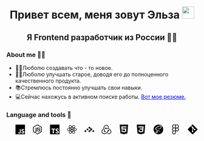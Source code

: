 <h1 align="center">Привет всем, меня зовут Эльза</a> 
<img src="https://github.com/blackcater/blackcater/raw/main/images/Hi.gif" height="32"/></h1>
<h2 align="center">Я Frontend разработчик из России 	&#128105;&#8205;&#128187;</h3>

<h3>About me &#128129;&#8205;&#9792;&#65039;</h3>
<ul>
  <li>&#128105;&#8205;&#127979;Люболю создавать что - то новое.</li>
  <li>&#127939;&#8205;&#9792;&#65039;Люболю улучшать старое, доводя его до полноценного качественного продукта.</li>
  <li>&#128218;Стремлюсь постоянно улучшать свои навыки.</li>
  <li>&#128187;Сейчас нахожусь в активном поиске работы. <a href="https://p16-bot-sign-va.ciciai.com/tos-maliva-i-58bqazb02t-us/00dcb3127b9142809c7ace7f5545bc47.pdf~tplv-58bqazb02t-image.image?rk3s=68e6b6b5&x-expires=1717759228&x-signature=dk%2BJcqzFTbnkABQuydfUCQiENAU%3D" style="color: blue">Вот мое резюме.</a></li>
</ul>

<h3>Language and tools 	&#128188;</h3>
<ul style="list-style: none; display: flex; flex-direction: row; column-gap: 20px">
  <li style="width: 50px; heigth: 50px">
    <svg role="img" viewBox="0 0 24 24" xmlns="http://www.w3.org/2000/svg"><title>JavaScript</title><path d="M0 0h24v24H0V0zm22.034 18.276c-.175-1.095-.888-2.015-3.003-2.873-.736-.345-1.554-.585-1.797-1.14-.091-.33-.105-.51-.046-.705.15-.646.915-.84 1.515-.66.39.12.75.42.976.9 1.034-.676 1.034-.676 1.755-1.125-.27-.42-.404-.601-.586-.78-.63-.705-1.469-1.065-2.834-1.034l-.705.089c-.676.165-1.32.525-1.71 1.005-1.14 1.291-.811 3.541.569 4.471 1.365 1.02 3.361 1.244 3.616 2.205.24 1.17-.87 1.545-1.966 1.41-.811-.18-1.26-.586-1.755-1.336l-1.83 1.051c.21.48.45.689.81 1.109 1.74 1.756 6.09 1.666 6.871-1.004.029-.09.24-.705.074-1.65l.046.067zm-8.983-7.245h-2.248c0 1.938-.009 3.864-.009 5.805 0 1.232.063 2.363-.138 2.711-.33.689-1.18.601-1.566.48-.396-.196-.597-.466-.83-.855-.063-.105-.11-.196-.127-.196l-1.825 1.125c.305.63.75 1.172 1.324 1.517.855.51 2.004.675 3.207.405.783-.226 1.458-.691 1.811-1.411.51-.93.402-2.07.397-3.346.012-2.054 0-4.109 0-6.179l.004-.056z"/></svg>
  </li>
   <li style="width: 50px; heigth: 50px">
    <svg role="img" viewBox="0 0 24 24" xmlns="http://www.w3.org/2000/svg"><title>Node.js</title><path d="M11.998,24c-0.321,0-0.641-0.084-0.922-0.247l-2.936-1.737c-0.438-0.245-0.224-0.332-0.08-0.383 c0.585-0.203,0.703-0.25,1.328-0.604c0.065-0.037,0.151-0.023,0.218,0.017l2.256,1.339c0.082,0.045,0.197,0.045,0.272,0l8.795-5.076 c0.082-0.047,0.134-0.141,0.134-0.238V6.921c0-0.099-0.053-0.192-0.137-0.242l-8.791-5.072c-0.081-0.047-0.189-0.047-0.271,0 L3.075,6.68C2.99,6.729,2.936,6.825,2.936,6.921v10.15c0,0.097,0.054,0.189,0.139,0.235l2.409,1.392 c1.307,0.654,2.108-0.116,2.108-0.89V7.787c0-0.142,0.114-0.253,0.256-0.253h1.115c0.139,0,0.255,0.112,0.255,0.253v10.021 c0,1.745-0.95,2.745-2.604,2.745c-0.508,0-0.909,0-2.026-0.551L2.28,18.675c-0.57-0.329-0.922-0.945-0.922-1.604V6.921 c0-0.659,0.353-1.275,0.922-1.603l8.795-5.082c0.557-0.315,1.296-0.315,1.848,0l8.794,5.082c0.57,0.329,0.924,0.944,0.924,1.603 v10.15c0,0.659-0.354,1.273-0.924,1.604l-8.794,5.078C12.643,23.916,12.324,24,11.998,24z M19.099,13.993 c0-1.9-1.284-2.406-3.987-2.763c-2.731-0.361-3.009-0.548-3.009-1.187c0-0.528,0.235-1.233,2.258-1.233 c1.807,0,2.473,0.389,2.747,1.607c0.024,0.115,0.129,0.199,0.247,0.199h1.141c0.071,0,0.138-0.031,0.186-0.081 c0.048-0.054,0.074-0.123,0.067-0.196c-0.177-2.098-1.571-3.076-4.388-3.076c-2.508,0-4.004,1.058-4.004,2.833 c0,1.925,1.488,2.457,3.895,2.695c2.88,0.282,3.103,0.703,3.103,1.269c0,0.983-0.789,1.402-2.642,1.402 c-2.327,0-2.839-0.584-3.011-1.742c-0.02-0.124-0.126-0.215-0.253-0.215h-1.137c-0.141,0-0.254,0.112-0.254,0.253 c0,1.482,0.806,3.248,4.655,3.248C17.501,17.007,19.099,15.91,19.099,13.993z"/></svg>
  </li>
  <li style="width: 50px; heigth: 50px">
    <svg role="img" viewBox="0 0 24 24" xmlns="http://www.w3.org/2000/svg"><title>TypeScript</title><path d="M1.125 0C.502 0 0 .502 0 1.125v21.75C0 23.498.502 24 1.125 24h21.75c.623 0 1.125-.502 1.125-1.125V1.125C24 .502 23.498 0 22.875 0zm17.363 9.75c.612 0 1.154.037 1.627.111a6.38 6.38 0 0 1 1.306.34v2.458a3.95 3.95 0 0 0-.643-.361 5.093 5.093 0 0 0-.717-.26 5.453 5.453 0 0 0-1.426-.2c-.3 0-.573.028-.819.086a2.1 2.1 0 0 0-.623.242c-.17.104-.3.229-.393.374a.888.888 0 0 0-.14.49c0 .196.053.373.156.529.104.156.252.304.443.444s.423.276.696.41c.273.135.582.274.926.416.47.197.892.407 1.266.628.374.222.695.473.963.753.268.279.472.598.614.957.142.359.214.776.214 1.253 0 .657-.125 1.21-.373 1.656a3.033 3.033 0 0 1-1.012 1.085 4.38 4.38 0 0 1-1.487.596c-.566.12-1.163.18-1.79.18a9.916 9.916 0 0 1-1.84-.164 5.544 5.544 0 0 1-1.512-.493v-2.63a5.033 5.033 0 0 0 3.237 1.2c.333 0 .624-.03.872-.09.249-.06.456-.144.623-.25.166-.108.29-.234.373-.38a1.023 1.023 0 0 0-.074-1.089 2.12 2.12 0 0 0-.537-.5 5.597 5.597 0 0 0-.807-.444 27.72 27.72 0 0 0-1.007-.436c-.918-.383-1.602-.852-2.053-1.405-.45-.553-.676-1.222-.676-2.005 0-.614.123-1.141.369-1.582.246-.441.58-.804 1.004-1.089a4.494 4.494 0 0 1 1.47-.629 7.536 7.536 0 0 1 1.77-.201zm-15.113.188h9.563v2.166H9.506v9.646H6.789v-9.646H3.375z"/></svg>
  </li>
  <li style="width: 50px; heigth: 50px">
    <svg role="img" viewBox="0 0 24 24" xmlns="http://www.w3.org/2000/svg"><title>React</title><path d="M14.23 12.004a2.236 2.236 0 0 1-2.235 2.236 2.236 2.236 0 0 1-2.236-2.236 2.236 2.236 0 0 1 2.235-2.236 2.236 2.236 0 0 1 2.236 2.236zm2.648-10.69c-1.346 0-3.107.96-4.888 2.622-1.78-1.653-3.542-2.602-4.887-2.602-.41 0-.783.093-1.106.278-1.375.793-1.683 3.264-.973 6.365C1.98 8.917 0 10.42 0 12.004c0 1.59 1.99 3.097 5.043 4.03-.704 3.113-.39 5.588.988 6.38.32.187.69.275 1.102.275 1.345 0 3.107-.96 4.888-2.624 1.78 1.654 3.542 2.603 4.887 2.603.41 0 .783-.09 1.106-.275 1.374-.792 1.683-3.263.973-6.365C22.02 15.096 24 13.59 24 12.004c0-1.59-1.99-3.097-5.043-4.032.704-3.11.39-5.587-.988-6.38-.318-.184-.688-.277-1.092-.278zm-.005 1.09v.006c.225 0 .406.044.558.127.666.382.955 1.835.73 3.704-.054.46-.142.945-.25 1.44-.96-.236-2.006-.417-3.107-.534-.66-.905-1.345-1.727-2.035-2.447 1.592-1.48 3.087-2.292 4.105-2.295zm-9.77.02c1.012 0 2.514.808 4.11 2.28-.686.72-1.37 1.537-2.02 2.442-1.107.117-2.154.298-3.113.538-.112-.49-.195-.964-.254-1.42-.23-1.868.054-3.32.714-3.707.19-.09.4-.127.563-.132zm4.882 3.05c.455.468.91.992 1.36 1.564-.44-.02-.89-.034-1.345-.034-.46 0-.915.01-1.36.034.44-.572.895-1.096 1.345-1.565zM12 8.1c.74 0 1.477.034 2.202.093.406.582.802 1.203 1.183 1.86.372.64.71 1.29 1.018 1.946-.308.655-.646 1.31-1.013 1.95-.38.66-.773 1.288-1.18 1.87-.728.063-1.466.098-2.21.098-.74 0-1.477-.035-2.202-.093-.406-.582-.802-1.204-1.183-1.86-.372-.64-.71-1.29-1.018-1.946.303-.657.646-1.313 1.013-1.954.38-.66.773-1.286 1.18-1.868.728-.064 1.466-.098 2.21-.098zm-3.635.254c-.24.377-.48.763-.704 1.16-.225.39-.435.782-.635 1.174-.265-.656-.49-1.31-.676-1.947.64-.15 1.315-.283 2.015-.386zm7.26 0c.695.103 1.365.23 2.006.387-.18.632-.405 1.282-.66 1.933-.2-.39-.41-.783-.64-1.174-.225-.392-.465-.774-.705-1.146zm3.063.675c.484.15.944.317 1.375.498 1.732.74 2.852 1.708 2.852 2.476-.005.768-1.125 1.74-2.857 2.475-.42.18-.88.342-1.355.493-.28-.958-.646-1.956-1.1-2.98.45-1.017.81-2.01 1.085-2.964zm-13.395.004c.278.96.645 1.957 1.1 2.98-.45 1.017-.812 2.01-1.086 2.964-.484-.15-.944-.318-1.37-.5-1.732-.737-2.852-1.706-2.852-2.474 0-.768 1.12-1.742 2.852-2.476.42-.18.88-.342 1.356-.494zm11.678 4.28c.265.657.49 1.312.676 1.948-.64.157-1.316.29-2.016.39.24-.375.48-.762.705-1.158.225-.39.435-.788.636-1.18zm-9.945.02c.2.392.41.783.64 1.175.23.39.465.772.705 1.143-.695-.102-1.365-.23-2.006-.386.18-.63.406-1.282.66-1.933zM17.92 16.32c.112.493.2.968.254 1.423.23 1.868-.054 3.32-.714 3.708-.147.09-.338.128-.563.128-1.012 0-2.514-.807-4.11-2.28.686-.72 1.37-1.536 2.02-2.44 1.107-.118 2.154-.3 3.113-.54zm-11.83.01c.96.234 2.006.415 3.107.532.66.905 1.345 1.727 2.035 2.446-1.595 1.483-3.092 2.295-4.11 2.295-.22-.005-.406-.05-.553-.132-.666-.38-.955-1.834-.73-3.703.054-.46.142-.944.25-1.438zm4.56.64c.44.02.89.034 1.345.034.46 0 .915-.01 1.36-.034-.44.572-.895 1.095-1.345 1.565-.455-.47-.91-.993-1.36-1.565z"/></svg>
  </li>
  <li style="width: 50px; heigth: 50px">
    <svg role="img" viewBox="0 0 24 24" xmlns="http://www.w3.org/2000/svg"><title>React Router</title><path d="M12.118 5.466a2.306 2.306 0 00-.623.08c-.278.067-.702.332-.953.583-.41.423-.49.609-.662 1.469-.08.423.41 1.43.847 1.734.45.317 1.085.502 2.065.608 1.429.16 1.84.636 1.84 2.197 0 1.377-.385 1.747-1.96 1.906-1.707.172-2.58.834-2.765 2.117-.106.781.41 1.76 1.125 2.091 1.627.768 3.15-.198 3.467-2.196.211-1.284.622-1.642 1.998-1.747 1.588-.133 2.409-.675 2.713-1.787.278-1.02-.304-2.157-1.297-2.554-.264-.106-.873-.238-1.35-.291-1.495-.16-1.879-.424-2.038-1.39-.225-1.337-.317-1.562-.794-2.09a2.174 2.174 0 00-1.613-.73zm-4.785 4.36a2.145 2.145 0 00-.497.048c-1.469.318-2.17 2.051-1.35 3.295 1.178 1.774 3.944.953 3.97-1.177.012-1.193-.98-2.143-2.123-2.166zM2.089 14.19a2.22 2.22 0 00-.427.052c-2.158.476-2.237 3.626-.106 4.182.53.145.582.145 1.111.013 1.191-.318 1.866-1.456 1.549-2.607-.278-1.02-1.144-1.664-2.127-1.64zm19.824.008c-.233.002-.477.058-.784.162-1.39.477-1.866 2.092-.98 3.336.557.794 1.96 1.058 2.82.516 1.416-.874 1.363-3.057-.093-3.746-.38-.186-.663-.271-.963-.268z"/></svg>
  </li>
  <li style="width: 50px; heigth: 50px">
    <svg role="img" viewBox="0 0 24 24" xmlns="http://www.w3.org/2000/svg"><title>Redux</title><path d="M16.634 16.504c.87-.075 1.543-.84 1.5-1.754-.047-.914-.796-1.648-1.709-1.648h-.061a1.71 1.71 0 00-1.648 1.769c.03.479.226.869.494 1.153-1.048 2.038-2.621 3.536-5.005 4.795-1.603.838-3.296 1.154-4.944.93-1.378-.195-2.456-.81-3.116-1.799-.988-1.499-1.078-3.116-.255-4.734.6-1.17 1.499-2.023 2.099-2.443a9.96 9.96 0 01-.42-1.543C-.868 14.408-.416 18.752.932 20.805c1.004 1.498 3.057 2.456 5.304 2.456.6 0 1.23-.044 1.843-.194 3.897-.749 6.848-3.086 8.541-6.532zm5.348-3.746c-2.32-2.728-5.738-4.226-9.634-4.226h-.51c-.253-.554-.837-.899-1.498-.899h-.045c-.943 0-1.678.81-1.647 1.753.03.898.794 1.648 1.708 1.648h.074a1.69 1.69 0 001.499-1.049h.555c2.309 0 4.495.674 6.488 1.992 1.527 1.005 2.622 2.323 3.237 3.897.538 1.288.509 2.547-.045 3.597-.855 1.647-2.294 2.517-4.196 2.517-1.199 0-2.367-.375-2.967-.644-.36.298-.96.793-1.394 1.093 1.318.598 2.652.943 3.94.943 2.922 0 5.094-1.647 5.919-3.236.898-1.798.824-4.824-1.47-7.416zM6.49 17.042c.03.899.793 1.648 1.708 1.648h.06a1.688 1.688 0 001.648-1.768c0-.9-.779-1.647-1.693-1.647h-.06c-.06 0-.15 0-.226.029-1.243-2.098-1.768-4.347-1.572-6.772.12-1.828.72-3.417 1.797-4.735.9-1.124 2.593-1.68 3.747-1.708 3.236-.061 4.585 3.971 4.689 5.574l1.498.45C17.741 3.197 14.686.62 11.764.62 9.02.62 6.49 2.613 5.47 5.535 4.077 9.43 4.991 13.177 6.7 16.174c-.15.195-.24.539-.21.868z"/></svg>
  </li>
  <li style="width: 50px; heigth: 50px">
    <svg role="img" viewBox="0 0 24 24" xmlns="http://www.w3.org/2000/svg"><title>HTML5</title><path d="M1.5 0h21l-1.91 21.563L11.977 24l-8.564-2.438L1.5 0zm7.031 9.75l-.232-2.718 10.059.003.23-2.622L5.412 4.41l.698 8.01h9.126l-.326 3.426-2.91.804-2.955-.81-.188-2.11H6.248l.33 4.171L12 19.351l5.379-1.443.744-8.157H8.531z"/></svg>
  </li>
  <li style="width: 50px; heigth: 50px">
    <svg role="img" viewBox="0 0 24 24" xmlns="http://www.w3.org/2000/svg"><title>CSS3</title><path d="M1.5 0h21l-1.91 21.563L11.977 24l-8.565-2.438L1.5 0zm17.09 4.413L5.41 4.41l.213 2.622 10.125.002-.255 2.716h-6.64l.24 2.573h6.182l-.366 3.523-2.91.804-2.956-.81-.188-2.11h-2.61l.29 3.855L12 19.288l5.373-1.53L18.59 4.414z"/></svg>
  </li>
  <li style="width: 50px; heigth: 50px">
    <svg role="img" viewBox="0 0 24 24" xmlns="http://www.w3.org/2000/svg"><title>Sass</title><path d="M12 0c6.627 0 12 5.373 12 12s-5.373 12-12 12S0 18.627 0 12 5.373 0 12 0zM9.615 15.998c.175.645.156 1.248-.024 1.792l-.065.18c-.024.061-.052.12-.078.176-.14.29-.326.56-.555.81-.698.759-1.672 1.047-2.09.805-.45-.262-.226-1.335.584-2.19.871-.918 2.12-1.509 2.12-1.509v-.003l.108-.061zm9.911-10.861c-.542-2.133-4.077-2.834-7.422-1.645-1.989.707-4.144 1.818-5.693 3.267C4.568 8.48 4.275 9.98 4.396 10.607c.427 2.211 3.457 3.657 4.703 4.73v.006c-.367.18-3.056 1.529-3.686 2.925-.675 1.47.105 2.521.615 2.655 1.575.436 3.195-.36 4.065-1.649.84-1.261.766-2.881.404-3.676.496-.135 1.08-.195 1.83-.104 2.101.24 2.521 1.56 2.43 2.1-.09.539-.523.854-.674.944-.15.091-.195.12-.181.181.015.09.091.09.21.075.165-.03 1.096-.45 1.141-1.471.045-1.29-1.186-2.729-3.375-2.7-.9.016-1.471.091-1.875.256-.03-.045-.061-.075-.105-.105-1.35-1.455-3.855-2.475-3.75-4.41.03-.705.285-2.564 4.8-4.814 3.705-1.846 6.661-1.335 7.171-.21.733 1.604-1.576 4.59-5.431 5.024-1.47.165-2.235-.404-2.431-.615-.209-.225-.239-.24-.314-.194-.12.06-.045.255 0 .375.12.3.585.825 1.396 1.095.704.225 2.43.359 4.5-.45 2.324-.899 4.139-3.405 3.614-5.505l.073.067z"/></svg>
  </li>
  <li style="width: 50px; heigth: 50px">
    <svg role="img" viewBox="0 0 24 24" xmlns="http://www.w3.org/2000/svg"><title>Figma</title><path d="M15.852 8.981h-4.588V0h4.588c2.476 0 4.49 2.014 4.49 4.49s-2.014 4.491-4.49 4.491zM12.735 7.51h3.117c1.665 0 3.019-1.355 3.019-3.019s-1.355-3.019-3.019-3.019h-3.117V7.51zm0 1.471H8.148c-2.476 0-4.49-2.014-4.49-4.49S5.672 0 8.148 0h4.588v8.981zm-4.587-7.51c-1.665 0-3.019 1.355-3.019 3.019s1.354 3.02 3.019 3.02h3.117V1.471H8.148zm4.587 15.019H8.148c-2.476 0-4.49-2.014-4.49-4.49s2.014-4.49 4.49-4.49h4.588v8.98zM8.148 8.981c-1.665 0-3.019 1.355-3.019 3.019s1.355 3.019 3.019 3.019h3.117V8.981H8.148zM8.172 24c-2.489 0-4.515-2.014-4.515-4.49s2.014-4.49 4.49-4.49h4.588v4.441c0 2.503-2.047 4.539-4.563 4.539zm-.024-7.51a3.023 3.023 0 0 0-3.019 3.019c0 1.665 1.365 3.019 3.044 3.019 1.705 0 3.093-1.376 3.093-3.068v-2.97H8.148zm7.704 0h-.098c-2.476 0-4.49-2.014-4.49-4.49s2.014-4.49 4.49-4.49h.098c2.476 0 4.49 2.014 4.49 4.49s-2.014 4.49-4.49 4.49zm-.097-7.509c-1.665 0-3.019 1.355-3.019 3.019s1.355 3.019 3.019 3.019h.098c1.665 0 3.019-1.355 3.019-3.019s-1.355-3.019-3.019-3.019h-.098z"/></svg>
  </li>
  <li style="width: 50px; heigth: 50px">
    <svg role="img" viewBox="0 0 24 24" xmlns="http://www.w3.org/2000/svg"><title>Git</title><path d="M23.546 10.93L13.067.452c-.604-.603-1.582-.603-2.188 0L8.708 2.627l2.76 2.76c.645-.215 1.379-.07 1.889.441.516.515.658 1.258.438 1.9l2.658 2.66c.645-.223 1.387-.078 1.9.435.721.72.721 1.884 0 2.604-.719.719-1.881.719-2.6 0-.539-.541-.674-1.337-.404-1.996L12.86 8.955v6.525c.176.086.342.203.488.348.713.721.713 1.883 0 2.6-.719.721-1.889.721-2.609 0-.719-.719-.719-1.879 0-2.598.182-.18.387-.316.605-.406V8.835c-.217-.091-.424-.222-.6-.401-.545-.545-.676-1.342-.396-2.009L7.636 3.7.45 10.881c-.6.605-.6 1.584 0 2.189l10.48 10.477c.604.604 1.582.604 2.186 0l10.43-10.43c.605-.603.605-1.582 0-2.187"/></svg>
  </li>
</ul>

